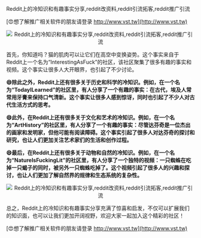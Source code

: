 Reddit上的冷知识和有趣事实分享,reddit改资料,reddit引流拓客,reddit推广引流

[😍想了解推广相关软件的朋友请登录 http://www.vst.tw](http://www.vst.tw)

 <center><img src="https://vst.tw/MP4/tuiguang/png/7.png" alt="Reddit上的冷知识和有趣事实分享,reddit改资料,reddit引流拓客,reddit推广引流"></center>

首先，你知道吗？猫的肌肉可以让它们在高空中变换姿势。这个事实来自于Reddit上一个名为“InterestingAsFuck”的社区，该社区聚集了很多有趣的事实和视频。这个事实让很多人大开眼界，也引起了不少讨论。

**😄除此之外，Reddit上还有很多关于历史和科学的冷知识。例如，在一个名为“TodayILearned”的社区里，有人分享了一个有趣的事实：在古代，埃及人常常用牙膏来保持口气清新。这个事实让很多人感到惊讶，同时也引起了不少人对古代生活方式的思考。**

**😄此外，在Reddit上还有很多关于文化和艺术的冷知识。例如，在一个名为“ArtHistory”的社区里，有人分享了一个有趣的事实：尽管达芬奇是一位杰出的画家和发明家，但他可能有阅读障碍。这个事实引起了很多人对达芬奇的探讨和研究，也让人们更加关注艺术家们的生活和创作过程。**

**😄最后，在Reddit上还有很多关于动物和自然的冷知识。例如，在一个名为“NatureIsFuckingLit”的社区里，有人分享了一个独特的视频：一只蜘蛛在吃掉一只蝎子的同时，被另外一只蜘蛛吃掉了。这个视频引起了很多人的兴趣和探讨，也让人们更加了解自然界的规律和生态系统的复杂性。**

 <center><img src="https://vst.tw/MP4/tuiguang/png/8.png" alt="Reddit上的冷知识和有趣事实分享,reddit改资料,reddit引流拓客,reddit推广引流"></center>

总之，Reddit上的冷知识和有趣事实分享充满了惊喜和启发，不仅可以扩展我们的知识面，也可以让我们更加开阔视野，欢迎大家一起加入这个精彩的社区！

[😍想了解推广相关软件的朋友请登录 http://www.vst.tw](http://www.vst.tw)



